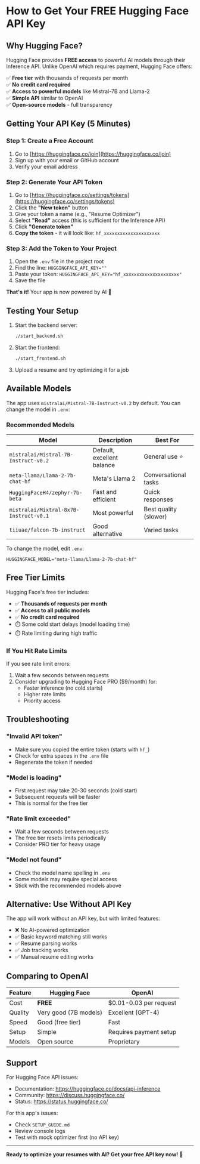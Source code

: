# How to Get Your FREE Hugging Face API Key

## Why Hugging Face?

Hugging Face provides **FREE access** to powerful AI models through their Inference API. Unlike OpenAI which requires payment, Hugging Face offers:

✅ **Free tier** with thousands of requests per month  
✅ **No credit card required**  
✅ **Access to powerful models** like Mistral-7B and Llama-2  
✅ **Simple API** similar to OpenAI  
✅ **Open-source models** - full transparency  

## Getting Your API Key (5 Minutes)

### Step 1: Create a Free Account

1. Go to [https://huggingface.co/join](https://huggingface.co/join)
2. Sign up with your email or GitHub account
3. Verify your email address

### Step 2: Generate Your API Token

1. Go to [https://huggingface.co/settings/tokens](https://huggingface.co/settings/tokens)
2. Click the **"New token"** button
3. Give your token a name (e.g., "Resume Optimizer")
4. Select **"Read"** access (this is sufficient for the Inference API)
5. Click **"Generate token"**
6. **Copy the token** - it will look like: `hf_xxxxxxxxxxxxxxxxxxxxx`

### Step 3: Add the Token to Your Project

1. Open the `.env` file in the project root
2. Find the line: `HUGGINGFACE_API_KEY=""`
3. Paste your token: `HUGGINGFACE_API_KEY="hf_xxxxxxxxxxxxxxxxxxxxx"`
4. Save the file

**That's it!** Your app is now powered by AI 🎉

## Testing Your Setup

1. Start the backend server:
   ```bash
   ./start_backend.sh
   ```

2. Start the frontend:
   ```bash
   ./start_frontend.sh
   ```

3. Upload a resume and try optimizing it for a job

## Available Models

The app uses `mistralai/Mistral-7B-Instruct-v0.2` by default. You can change the model in `.env`:

### Recommended Models

| Model | Description | Best For |
|-------|-------------|----------|
| `mistralai/Mistral-7B-Instruct-v0.2` | Default, excellent balance | General use ⭐ |
| `meta-llama/Llama-2-7b-chat-hf` | Meta's Llama 2 | Conversational tasks |
| `HuggingFaceH4/zephyr-7b-beta` | Fast and efficient | Quick responses |
| `mistralai/Mixtral-8x7B-Instruct-v0.1` | Most powerful | Best quality (slower) |
| `tiiuae/falcon-7b-instruct` | Good alternative | Varied tasks |

To change the model, edit `.env`:
```env
HUGGINGFACE_MODEL="meta-llama/Llama-2-7b-chat-hf"
```

## Free Tier Limits

Hugging Face's free tier includes:

- ✅ **Thousands of requests per month**
- ✅ **Access to all public models**
- ✅ **No credit card required**
- ⏱️ Some cold start delays (model loading time)
- ⏱️ Rate limiting during high traffic

### If You Hit Rate Limits

If you see rate limit errors:
1. Wait a few seconds between requests
2. Consider upgrading to Hugging Face PRO ($9/month) for:
   - Faster inference (no cold starts)
   - Higher rate limits
   - Priority access

## Troubleshooting

### "Invalid API token"
- Make sure you copied the entire token (starts with `hf_`)
- Check for extra spaces in the `.env` file
- Regenerate the token if needed

### "Model is loading"
- First request may take 20-30 seconds (cold start)
- Subsequent requests will be faster
- This is normal for the free tier

### "Rate limit exceeded"
- Wait a few seconds between requests
- The free tier resets limits periodically
- Consider PRO tier for heavy usage

### "Model not found"
- Check the model name spelling in `.env`
- Some models may require special access
- Stick with the recommended models above

## Alternative: Use Without API Key

The app will work without an API key, but with limited features:
- ❌ No AI-powered optimization
- ✅ Basic keyword matching still works
- ✅ Resume parsing works
- ✅ Job tracking works
- ✅ Manual resume editing works

## Comparing to OpenAI

| Feature | Hugging Face | OpenAI |
|---------|-------------|---------|
| Cost | **FREE** | $0.01-0.03 per request |
| Quality | Very good (7B models) | Excellent (GPT-4) |
| Speed | Good (free tier) | Fast |
| Setup | Simple | Requires payment setup |
| Models | Open source | Proprietary |

## Support

For Hugging Face API issues:
- Documentation: https://huggingface.co/docs/api-inference
- Community: https://discuss.huggingface.co/
- Status: https://status.huggingface.co/

For this app's issues:
- Check `SETUP_GUIDE.md`
- Review console logs
- Test with mock optimizer first (no API key)

---

**Ready to optimize your resumes with AI? Get your free API key now!** 🚀



